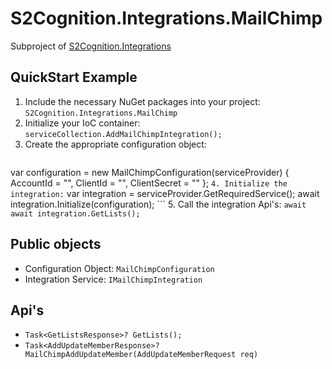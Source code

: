 ﻿#  S2Cognition.Integrations.MailChimp

Subproject of [S2Cognition.Integrations](../readme.md)

## QuickStart Example

1. Include the necessary NuGet packages into your project: `S2Cognition.Integrations.MailChimp`
2. Initialize your IoC container: `serviceCollection.AddMailChimpIntegration();`
3. Create the appropriate configuration object:
    ```
var configuration = new MailChimpConfiguration(serviceProvider)
{
    AccountId = "",
    ClientId = "",
    ClientSecret = ""
};
    ```
4. Initialize the integration:
    ```
    var integration = serviceProvider.GetRequiredService<IMailChimpIntegration>();
    await integration.Initialize(configuration);
    ```
5. Call the integration Api's: `await await integration.GetLists();`

## Public objects

* Configuration Object: `MailChimpConfiguration`
* Integration Service: `IMailChimpIntegration`

## Api's

* `Task<GetListsResponse>? GetLists();`
* `Task<AddUpdateMemberResponse>? MailChimpAddUpdateMember(AddUpdateMemberRequest req)`
